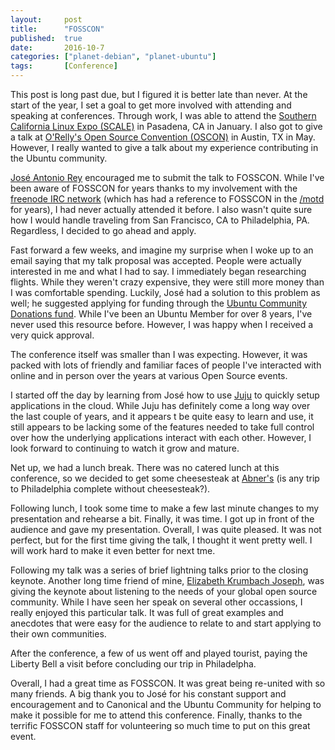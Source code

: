 ```yaml
---
layout:     post
title:      "FOSSCON"
published:  true
date:       2016-10-7
categories: ["planet-debian", "planet-ubuntu"]
tags:       [Conference]
---
```


This post is long past due, but I figured it is better late than never. At the start of the year, I set a goal to get more involved with attending and speaking at conferences. Through work, I was able to attend the [Southern California Linux Expo (SCALE)](https://www.socallinuxexpo.org/scale/14x) in Pasadena, CA in January. I also got to give a talk at [O'Relly's Open Source Convention (OSCON)](http://conferences.oreilly.com/oscon/oscon-tx-2016) in Austin, TX in May. However, I really wanted to give a talk about my experience contributing in the Ubuntu community.

[José Antonio Rey](https://launchpad.net/~jose) encouraged me to submit the talk to FOSSCON. While I've been aware of FOSSCON for years thanks to my involvement with the [freenode IRC network](http://freenode.net/) (which has had a reference to FOSSCON in the [/motd](http://irc.netsplit.de/networks/freenode/) for years), I had never actually attended it before. I also wasn't quite sure how I would handle traveling from San Francisco, CA to Philadelphia, PA. Regardless, I decided to go ahead and apply.

Fast forward a few weeks, and imagine my surprise when I woke up to an email saying that my talk proposal was accepted. People were actually interested in me and what I had to say. I immediately began researching flights. While they weren't crazy expensive, they were still more money than I was comfortable spending. Luckily, José  had a solution to this problem as well; he suggested applying for funding through the [Ubuntu Community Donations fund](https://forms.canonical.com/cda/). While I've been an Ubuntu Member for over 8 years, I've never used this resource before. However, I was happy when I received a very quick approval.

The conference itself was smaller than I was expecting. However, it was packed with lots of friendly and familiar faces of people I've interacted with online and in person over the years at various Open Source events.

I started off the day by learning from José how to use [Juju](https://jujucharms.com/) to quickly setup applications in the cloud. While Juju has definitely come a long way over the last couple of years, and it appears t be quite easy to learn and use, it still appears to be lacking some of the features needed to take full control over how the underlying applications interact with each other. However, I look forward to continuing to watch it grow and mature.

Net up, we had a lunch break. There was no catered lunch at this conference, so we decided to get some cheesesteak at [Abner's](https://www.yelp.com/biz/abners-cheesesteaks-philadelphia) (is any trip to Philadelphia complete without cheesesteak?).

Following lunch, I took some time to make a few last minute changes to my presentation and rehearse a bit. Finally, it was time. I got up in front of the audience and gave my presentation. Overall, I was quite pleased. It was not perfect, but for the first time giving the talk, I thought it went pretty well. I will work hard to make it even better for next tme.

Following my talk was a series of brief lightning talks prior to the closing keynote. Another long time friend of mine, [Elizabeth Krumbach Joseph](http://www.princessleia.com/), was giving the keynote about listening to the needs of your global open source community. While I have seen her speak on several other occassions, I really enjoyed this particular talk. It was full of great examples and anecdotes that were easy for the audience to relate to and start applying to their own communities.

After the conference, a few of us went off and played tourist, paying the Liberty Bell a visit before concluding our trip in Philadelpha.

Overall, I had a great time as FOSSCON. It was great being re-united with so many friends. A big thank you to José for his constant support and encouragement and to Canonical and the Ubuntu Community for helping to make it possible for me to attend this conference. Finally, thanks to the terrific FOSSCON staff for volunteering so much time to put on this great event.
